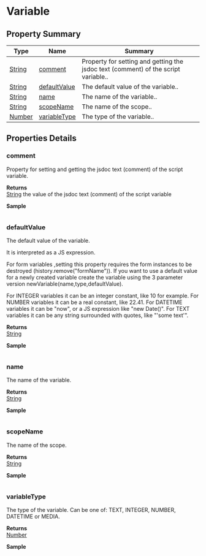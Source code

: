 #  Variable


## Property Summary

| Type                                                  | Name                    | Summary                                                                                                           |
| ----------------------------------------------------- | ----------------------- | ----------------------------------------------------------------------------------------------------------------- |
| [String](../JSLib/String.md) | [comment](Variable.md#comment)                   | Property for setting and getting the jsdoc text (comment) of the script variable..                                    |
| [String](../JSLib/String.md) | [defaultValue](Variable.md#defaultValue)                   | The default value of the variable..                                    |
| [String](../JSLib/String.md) | [name](Variable.md#name)                   | The name of the variable..                                    |
| [String](../JSLib/String.md) | [scopeName](Variable.md#scopeName)                   | The name of the scope..                                    |
| [Number](../JSLib/Number.md) | [variableType](Variable.md#variableType)                   | The type of the variable..                                    |

## Properties Details

### comment

Property for setting and getting the jsdoc text (comment) of the script variable.

**Returns**\
[String](../JSLib/String.md) the value of the jsdoc text (comment) of the script variable


**Sample**

```javascript

```
### defaultValue

The default value of the variable.

It is interpreted as a JS expression.

For form variables ,setting this property requires the form instances to be destroyed (history.remove("formName")).
If you want to use a default value for a newly created variable  create the variable using the 3 parameter version newVariable(name,type,defaultValue).

For INTEGER variables it can be an integer constant, like 10 for example.
For NUMBER variables it can be a real constant, like 22.41. For DATETIME
variables it can be "now", or a JS expression like "new Date()". For TEXT
variables it can be any string surrounded with quotes, like "'some text'".

**Returns**\
[String](../JSLib/String.md) 


**Sample**

```javascript

```
### name

The name of the variable.

**Returns**\
[String](../JSLib/String.md) 


**Sample**

```javascript

```
### scopeName

The name of the scope.

**Returns**\
[String](../JSLib/String.md) 


**Sample**

```javascript

```
### variableType

The type of the variable. Can be one of: TEXT, INTEGER, NUMBER, DATETIME or MEDIA.

**Returns**\
[Number](../JSLib/Number.md) 


**Sample**

```javascript

```


